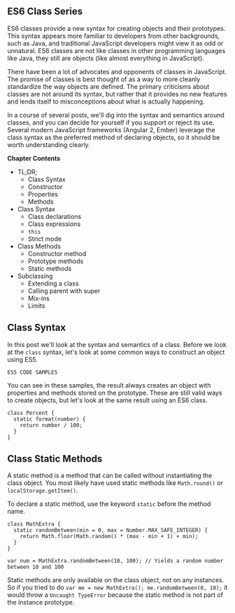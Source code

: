 ## ES6 Class Series

ES6 classes provide a new syntax for creating objects and their prototypes. This syntax appears more familiar to developers from other backgrounds, such as Java, and traditional JavaScript developers might view it as odd or unnatural. ES6 classes are not like classes in other programming languages like Java, they still are objects (like almost everything in JavaScript).

There have been a lot of advocates and opponents of classes in JavaScript. The promise of classes is best thought of as a way to more cleanly standardize the way objects are defined. The primary criticisms about classes are not around its syntax, but rather that it provides no new features and lends itself to misconceptions about what is actually happening.

In a course of several posts, we'll dig into the syntax and semantics around classes, and you can decide for yourself if you support or reject its use. Several modern JavaScript frameworks (Angular 2, Ember) leverage the class syntax as the preferred method of declaring objects, so it should be worth understanding clearly.

**Chapter Contents**

* TL;DR;
  * Class Syntax
  * Constructor
  * Properties
  * Methods
* Class Syntax
  * Class declarations
  * Class expressions
  * `this`
  * Strict mode
* Class Methods
  * Constructor method
  * Prototype methods
  * Static methods
* Subclassing
  * Extending a class
  * Calling parent with super
  * Mix-ins
  * Limits

## Class Syntax

In this post we'll look at the syntax and semantics of a class. Before we look at the `class` syntax, let's look at some common ways to construct an object using ES5.

    ES5 CODE SAMPLES

You can see in these samples, the result always creates an object with properties and methods stored on the prototype. These are still valid ways to create objects, but let's look at the same result using an ES6 class.

```
class Percent {
  static format(number) {
    return number / 100;
  }
}
```

## Class Static Methods

A static method is a method that can be called without instantiating the class object. You most likely have used static methods like `Math.round()` or `localStorage.getItem()`.

To declare a static method, use the keyword `static` before the method name.

```
class MathExtra {
  static randomBetween(min = 0, max = Number.MAX_SAFE_INTEGER) {
    return Math.floor(Math.random() * (max - min + 1) + min);
  }
}

var num = MathExtra.randomBetween(10, 100); // Yields a random number between 10 and 100
```

Static methods are only available on the class object, not on any instances. So if you tried to do `var me = new MathExtra(); me.randomBetween(0, 10);` it would throw a `Uncaught TypeError` because the static method is not part of the instance prototype. 
